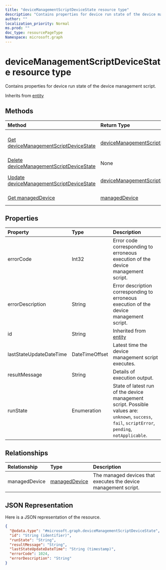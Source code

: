 ```yaml
---
title: "deviceManagementScriptDeviceState resource type"
description: "Contains properties for device run state of the device management script."
author: ""
localization_priority: Normal
ms.prod: ""
doc_type: resourcePageType
Namespace: microsoft.graph
---
```



# deviceManagementScriptDeviceState resource type

Contains properties for device run state of the device management script.


Inherits from [entity](../resources/entity.md)

## Methods
|Method|Return Type|Description|
|:---|:---|:---|
|[Get deviceManagementScriptDeviceState](../api/intune-devices-devicemanagementscriptdevicestate-get.md)|[deviceManagementScriptDeviceState](../resources/intune-devices-deviceManagementScriptDeviceState.md)|Read properties and relationships of the [deviceManagementScriptDeviceState](../resources/devicemanagementscriptdevicestate.md) object.|
|[Delete deviceManagementScriptDeviceState](../api/intune-devices-devicemanagementscriptdevicestate-delete.md)|None|Deletes a [deviceManagementScriptDeviceState](../resources/devicemanagementscriptdevicestate.md).|
|[Update deviceManagementScriptDeviceState](../api/intune-devices-devicemanagementscriptdevicestate-update.md)|[deviceManagementScriptDeviceState](../resources/intune-devices-deviceManagementScriptDeviceState.md)|Update the properties of a [deviceManagementScriptDeviceState](../resources/devicemanagementscriptdevicestate.md) object.|
|[Get managedDevice](../api/intune-devices-manageddevice-get.md)|[managedDevice](../resources/intune-devices-managedDevice.md)|Read properties and relationships of the [managedDevice](../resources/manageddevice.md) object.|

## Properties
|Property|Type|Description|
|:---|:---|:---|
|errorCode|Int32|Error code corresponding to erroneous execution of the device management script.|
|errorDescription|String|Error description corresponding to erroneous execution of the device management script.|
|id|String| Inherited from [entity](../resources/entity.md)|
|lastStateUpdateDateTime|DateTimeOffset|Latest time the device management script executes.|
|resultMessage|String|Details of execution output.|
|runState|Enumeration|State of latest run of the device management script. Possible values are: `unknown`, `success`, `fail`, `scriptError`, `pending`, `notApplicable`.|

## Relationships
|Relationship|Type|Description|
|:---|:---|:---|
|managedDevice|[managedDevice](../resources/intune-devices-managedDevice.md)|The managed devices that executes the device management script.|

## JSON Representation
Here is a JSON representation of the resource.
<!-- {
  "blockType": "resource",
  "keyProperty": "id",
  "@odata.type": "microsoft.graph.deviceManagementScriptDeviceState",
  "baseType": "microsoft.graph.entity",
  "openType": false
}
-->
``` json
{
  "@odata.type": "#microsoft.graph.deviceManagementScriptDeviceState",
  "id": "String (identifier)",
  "runState": "String",
  "resultMessage": "String",
  "lastStateUpdateDateTime": "String (timestamp)",
  "errorCode": 1024,
  "errorDescription": "String"
}
```

